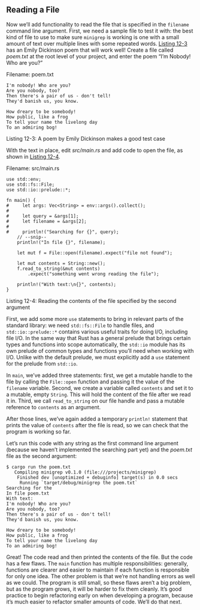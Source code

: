 ## Reading a File

Now we’ll add functionality to read the file that is specified in the
`filename` command line argument. First, we need a sample file to test it with:
the best kind of file to use to make sure `minigrep` is working is one with a
small amount of text over multiple lines with some repeated words. [Listing 12-3][Listing-12-3]
has an Emily Dickinson poem that will work well! Create a file called
*poem.txt* at the root level of your project, and enter the poem “I’m Nobody!
Who are you?”

<span class="filename">Filename: poem.txt</span>

[Listing-12-3]: #Listing-12-3
<a name="Listing-12-3"></a>

```text
I'm nobody! Who are you?
Are you nobody, too?
Then there's a pair of us - don't tell!
They'd banish us, you know.

How dreary to be somebody!
How public, like a frog
To tell your name the livelong day
To an admiring bog!
```

<span class="caption">Listing 12-3: A poem by Emily Dickinson makes a good test
case</span>

With the text in place, edit *src/main.rs* and add code to open the file, as
shown in [Listing 12-4][Listing-12-4].

<span class="filename">Filename: src/main.rs</span>

[Listing-12-4]: #Listing-12-4
<a name="Listing-12-4"></a>

```rust,should_panic
use std::env;
use std::fs::File;
use std::io::prelude::*;

fn main() {
#     let args: Vec<String> = env::args().collect();
#
#     let query = &args[1];
#     let filename = &args[2];
#
#     println!("Searching for {}", query);
    // --snip--
    println!("In file {}", filename);

    let mut f = File::open(filename).expect("file not found");

    let mut contents = String::new();
    f.read_to_string(&mut contents)
        .expect("something went wrong reading the file");

    println!("With text:\n{}", contents);
}
```

<span class="caption">Listing 12-4: Reading the contents of the file specified
by the second argument</span>

First, we add some more `use` statements to bring in relevant parts of the
standard library: we need `std::fs::File` to handle files, and
`std::io::prelude::*` contains various useful traits for doing I/O, including
file I/O. In the same way that Rust has a general prelude that brings certain
types and functions into scope automatically, the `std::io` module has its own
prelude of common types and functions you’ll need when working with I/O. Unlike
with the default prelude, we must explicitly add a `use` statement for the
prelude from `std::io`.

In `main`, we’ve added three statements: first, we get a mutable handle to the
file by calling the `File::open` function and passing it the value of the
`filename` variable. Second, we create a variable called `contents` and set it
to a mutable, empty `String`. This will hold the content of the file after we
read it in. Third, we call `read_to_string` on our file handle and pass a
mutable reference to `contents` as an argument.

After those lines, we’ve again added a temporary `println!` statement that
prints the value of `contents` after the file is read, so we can check that the
program is working so far.

Let’s run this code with any string as the first command line argument (because
we haven’t implemented the searching part yet) and the *poem.txt* file as the
second argument:

```text
$ cargo run the poem.txt
   Compiling minigrep v0.1.0 (file:///projects/minigrep)
    Finished dev [unoptimized + debuginfo] target(s) in 0.0 secs
     Running `target/debug/minigrep the poem.txt`
Searching for the
In file poem.txt
With text:
I'm nobody! Who are you?
Are you nobody, too?
Then there's a pair of us - don't tell!
They'd banish us, you know.

How dreary to be somebody!
How public, like a frog
To tell your name the livelong day
To an admiring bog!
```

Great! The code read and then printed the contents of the file. But the code
has a few flaws. The `main` function has multiple responsibilities: generally,
functions are clearer and easier to maintain if each function is responsible
for only one idea. The other problem is that we’re not handling errors as well
as we could. The program is still small, so these flaws aren’t a big problem,
but as the program grows, it will be harder to fix them cleanly. It’s good
practice to begin refactoring early on when developing a program, because it’s
much easier to refactor smaller amounts of code. We’ll do that next.

[Listing-12-3]: ch12-02-reading-a-file.html#Listing-12-3
[Listing-12-4]: ch12-02-reading-a-file.html#Listing-12-4
